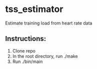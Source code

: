 # tss_estimator
Estimate training load from heart rate data


## Instructions:
1. Clone repo
2. In the root directory, run ./make
3. Run ./bin/main
